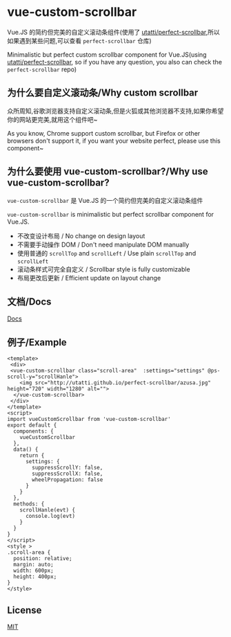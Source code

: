 # vue-custom-scrollbar

Vue.JS 的简约但完美的自定义滚动条组件(使用了 [utatti/perfect-scrollbar](https://github.com/utatti/perfect-scrollbar),所以如果遇到某些问题,可以查看 `perfect-scrollbar` 仓库)

Minimalistic but perfect custom scrollbar component for Vue.JS(using [utatti/perfect-scrollbar](https://github.com/utatti/perfect-scrollbar), so if you have any question, you also can check the `perfect-scrollbar` repo)

## 为什么要自定义滚动条/Why custom scrollbar

众所周知,谷歌浏览器支持自定义滚动条,但是火狐或其他浏览器不支持,如果你希望你的网站更完美,就用这个组件吧~

As you know, Chrome support custom scrollbar, but Firefox or other browsers don't support it, if you want your website perfect, please use this component~

## 为什么要使用 vue-custom-scrollbar?/Why use vue-custom-scrollbar?

`vue-custom-scrollbar` 是 Vue.JS 的一个简约但完美的自定义滚动条组件

`vue-custom-scrollbar` is minimalistic but perfect scrollbar component for Vue.JS.

- 不改变设计布局 / No change on design layout
- 不需要手动操作 DOM / Don't need manipulate DOM manually
- 使用普通的 `scrollTop` and `scrollLeft` / Use plain `scrollTop` and `scrollLeft`
- 滚动条样式可完全自定义 / Scrollbar style is fully customizable
- 布局更改后更新 / Efficient update on layout change

## 文档/Docs

[Docs](https://binaryify.github.io/vue-custom-scrollbar/)

## 例子/Example

```vue
<template>
 <div>
 <vue-custom-scrollbar class="scroll-area"  :settings="settings" @ps-scroll-y="scrollHanle">
    <img src="http://utatti.github.io/perfect-scrollbar/azusa.jpg" height="720" width="1280" alt="">
  </vue-custom-scrollbar>
 </div>
</template>
<script>
import vueCustomScrollbar from 'vue-custom-scrollbar'
export default {
  components: {
    vueCustomScrollbar
  },
  data() {
    return {
      settings: {
        suppressScrollY: false,
        suppressScrollX: false,
        wheelPropagation: false
      }
    }
  },
  methods: {
    scrollHanle(evt) {
      console.log(evt)
    }
  }
}
</script>
<style >
.scroll-area {
  position: relative;
  margin: auto;
  width: 600px;
  height: 400px;
}
</style>
```

## License

[MIT](https://github.com/Binaryify/vue-custom-scrollbar/blob/master/LICENSE)
